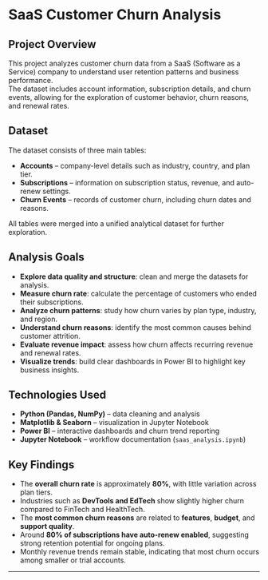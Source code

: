 # SaaS Customer Churn Analysis

## Project Overview
This project analyzes customer churn data from a SaaS (Software as a Service) company to understand user retention patterns and business performance.  
The dataset includes account information, subscription details, and churn events, allowing for the exploration of customer behavior, churn reasons, and renewal rates.

## Dataset
The dataset consists of three main tables:
- **Accounts** – company-level details such as industry, country, and plan tier.  
- **Subscriptions** – information on subscription status, revenue, and auto-renew settings.  
- **Churn Events** – records of customer churn, including churn dates and reasons.

All tables were merged into a unified analytical dataset for further exploration.

## Analysis Goals
- **Explore data quality and structure**: clean and merge the datasets for analysis.  
- **Measure churn rate**: calculate the percentage of customers who ended their subscriptions.  
- **Analyze churn patterns**: study how churn varies by plan type, industry, and region.  
- **Understand churn reasons**: identify the most common causes behind customer attrition.  
- **Evaluate revenue impact**: assess how churn affects recurring revenue and renewal rates.  
- **Visualize trends**: build clear dashboards in Power BI to highlight key business insights.

## Technologies Used
- **Python (Pandas, NumPy)** – data cleaning and analysis  
- **Matplotlib & Seaborn** – visualization in Jupyter Notebook  
- **Power BI** – interactive dashboards and churn trend reporting  
- **Jupyter Notebook** – workflow documentation (`saas_analysis.ipynb`)

## Key Findings
- The **overall churn rate** is approximately **80%**, with little variation across plan tiers.  
- Industries such as **DevTools and EdTech** show slightly higher churn compared to FinTech and HealthTech.  
- The **most common churn reasons** are related to **features**, **budget**, and **support quality**.  
- Around **80% of subscriptions have auto-renew enabled**, suggesting strong retention potential for ongoing plans.  
- Monthly revenue trends remain stable, indicating that most churn occurs among smaller or trial accounts.

---

